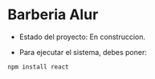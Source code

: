<h1> Barberia Alur</h1>

- Estado del proyecto: En construccion.

- Para ejecutar el sistema, debes poner:


```npm install react ```
